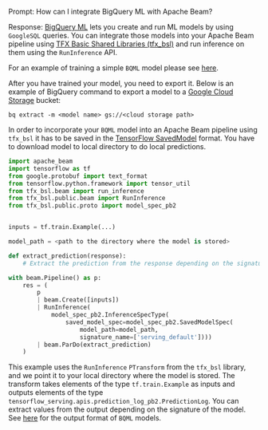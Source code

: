 Prompt:
How can I integrate BigQuery ML with Apache Beam?

Response:
[BigQuery ML](https://cloud.google.com/bigquery/docs/bqml-introduction) lets you create and run ML models by using `GoogleSQL` queries. You can integrate those models into your Apache Beam pipeline using [TFX Basic Shared Libraries (tfx_bsl)](https://github.com/tensorflow/tfx-bsl) and run inference on them using the `RunInference` API.

For an example of training a simple `BQML` model please see [here](https://cloud.google.com/bigquery-ml/docs/bigqueryml-web-ui-start).

After you have trained your model, you need to export it. Below is an example of BigQuery command to export a model to a [Google Cloud Storage](https://cloud.google.com/storage/docs/creating-buckets) bucket:

```
bq extract -m <model name> gs://<cloud storage path>
```

In order to incorporate your `BQML` model into an Apache Beam pipeline using `tfx_bsl` it has to be saved in the [TensorFlow SavedModel](https://www.tensorflow.org/guide/saved_model) format. You have to download model to local directory to do local predictions.
```python
import apache_beam
import tensorflow as tf
from google.protobuf import text_format
from tensorflow.python.framework import tensor_util
from tfx_bsl.beam import run_inference
from tfx_bsl.public.beam import RunInference
from tfx_bsl.public.proto import model_spec_pb2


inputs = tf.train.Example(...)

model_path = <path to the directory where the model is stored>

def extract_prediction(response):
    # Extract the prediction from the response depending on the signature of the model

with beam.Pipeline() as p:
    res = (
        p
        | beam.Create([inputs])
        | RunInference(
            model_spec_pb2.InferenceSpecType(
                saved_model_spec=model_spec_pb2.SavedModelSpec(
                    model_path=model_path,
                    signature_name=['serving_default'])))
        | beam.ParDo(extract_prediction)
    )
```

This example uses the `RunInference` `PTransform` from the `tfx_bsl` library, and we  point it to your local directory where the model is stored.
The transform takes elements of the type `tf.train.Example` as inputs and outputs elements of the type `tensorflow_serving.apis.prediction_log_pb2.PredictionLog`. You can extract values from the output depending on the signature of the model. See [here](https://cloud.google.com/bigquery/docs/exporting-models#prediction_output_format) for the output format of `BQML` models.





